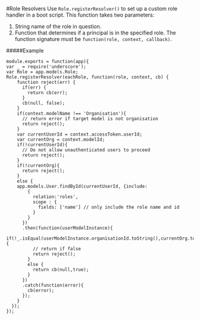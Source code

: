 #Role Resolvers
Use `Role.registerResolver()`  to set up a custom role handler in a boot script. This function takes two parameters: 

1. String name of the role in question.
2. Function that determines if a principal is in the specified role. The function signature must be `function(role, context, callback)`.

#####Example
```
module.exports = function(app){
var _ = require('underscore');
var Role = app.models.Role;
Role.registerResolver(eachRole, function(role, context, cb) {
    function reject(err) {
      if(err) {
        return cb(err);
      }
      cb(null, false);
    }
    if(context.modelName !== 'Organisation'){
      // return error if target model is not organisation
      return reject();
    }
    var currentUserId = context.accessToken.userId;
    var currentOrg = context.modelId;
    if(!currentUserId){
      // Do not allow unauthenticated users to proceed
      return reject();
    }
    if(!currentOrg){
      return reject();
    }
    else {
    app.models.User.findById(currentUserId, {include:
        {
          relation:'roles',
          scope : {
            fields: ['name'] // only include the role name and id
          }
        }
      })
      .then(function(userModelInstance){
        if(!_.isEqual(userModelInstance.organisationId.toString(),currentOrg.toString())){
          // return if false
          return reject();
        }
        else {
          return cb(null,true);
        }
      })
      .catch(function(error){
        cb(error);
      });
    }
  });
});
```